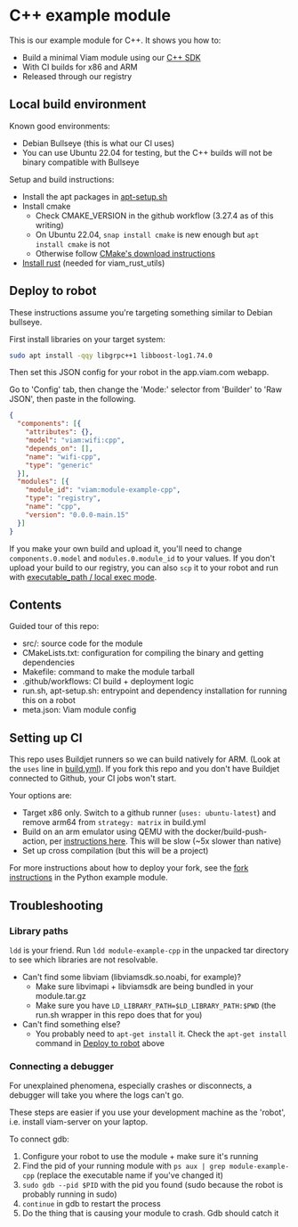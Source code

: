 # C++ example module

This is our example module for C++. It shows you how to:

- Build a minimal Viam module using our [C++ SDK](https://github.com/viamrobotics/viam-cpp-sdk)
- With CI builds for x86 and ARM
- Released through our registry

## Local build environment

Known good environments:
- Debian Bullseye (this is what our CI uses)
- You can use Ubuntu 22.04 for testing, but the C++ builds will not be binary compatible with Bullseye

Setup and build instructions:
- Install the apt packages in [apt-setup.sh](apt-setup.sh)
- Install cmake
	- Check CMAKE_VERSION in the github workflow (3.27.4 as of this writing)
	- On Ubuntu 22.04, `snap install cmake` is new enough but `apt install cmake` is not
	- Otherwise follow [CMake's download instructions](https://cmake.org/download/)
- [Install rust](https://www.rust-lang.org/tools/install) (needed for viam_rust_utils)

## Deploy to robot

These instructions assume you're targeting something similar to Debian bullseye.

First install libraries on your target system:

```sh
sudo apt install -qqy libgrpc++1 libboost-log1.74.0
```

Then set this JSON config for your robot in the app.viam.com webapp.

Go to 'Config' tab, then change the 'Mode:' selector from 'Builder' to 'Raw JSON', then paste in the following.

```json
{
  "components": [{
	"attributes": {},
	"model": "viam:wifi:cpp",
	"depends_on": [],
	"name": "wifi-cpp",
	"type": "generic"
  }],
  "modules": [{
	"module_id": "viam:module-example-cpp",
	"type": "registry",
	"name": "cpp",
	"version": "0.0.0-main.15"
  }]
}
```

If you make your own build and upload it, you'll need to change `components.0.model` and `modules.0.module_id` to your values. If you don't upload your build to our registry, you can also `scp` it to your robot and run with [executable_path / local exec mode](https://docs.viam.com/extend/modular-resources/configure/#configure-your-module).

## Contents

Guided tour of this repo:

- src/: source code for the module
- CMakeLists.txt: configuration for compiling the binary and getting dependencies
- Makefile: command to make the module tarball
- .github/workflows: CI build + deployment logic
- run.sh, apt-setup.sh: entrypoint and dependency installation for running this on a robot
- meta.json: Viam module config

## Setting up CI

This repo uses Buildjet runners so we can build natively for ARM. (Look at the `uses` line in [build.yml](.github/workflows/build.yml)). If you fork this repo and you don't have Buildjet connected to Github, your CI jobs won't start.

Your options are:
- Target x86 only. Switch to a github runner (`uses: ubuntu-latest`) and remove arm64 from `strategy: matrix` in build.yml
- Build on an arm emulator using QEMU with the docker/build-push-action, per [instructions here](https://github.com/docker/build-push-action#git-context). This will be slow (~5x slower than native)
- Set up cross compilation (but this will be a project)

For more instructions about how to deploy your fork, see the [fork instructions](https://github.com/viam-labs/python-example-module#forking-this-repo) in the Python example module.

## Troubleshooting

### Library paths

`ldd` is your friend. Run `ldd module-example-cpp` in the unpacked tar directory to see which libraries are not resolvable.

- Can't find some libviam (libviamsdk.so.noabi, for example)?
	- Make sure libvimapi + libviamsdk are being bundled in your module.tar.gz
	- Make sure you have `LD_LIBRARY_PATH=$LD_LIBRARY_PATH:$PWD` (the run.sh wrapper in this repo does that for you)
- Can't find something else?
	- You probably need to `apt-get install` it. Check the `apt-get install` command in [Deploy to robot](#deploy-to-robot) above

### Connecting a debugger

For unexplained phenomena, especially crashes or disconnects, a debugger will take you where the logs can't go.

These steps are easier if you use your development machine as the 'robot', i.e. install viam-server on your laptop.

To connect gdb:

1. Configure your robot to use the module + make sure it's running
1. Find the pid of your running module with `ps aux | grep module-example-cpp` (replace the executable name if you've changed it)
1. `sudo gdb --pid $PID` with the pid you found (sudo because the robot is probably running in sudo)
1. `continue` in gdb to restart the process
1. Do the thing that is causing your module to crash. Gdb should catch it
